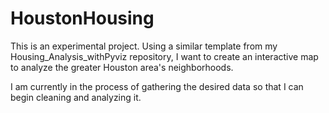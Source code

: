 # HoustonHousing

This is an experimental project. Using a similar template from my Housing_Analysis_withPyviz repository, I want to create an interactive map to analyze the greater Houston area's neighborhoods.

I am currently in the process of gathering the desired data so that I can begin cleaning and analyzing it.